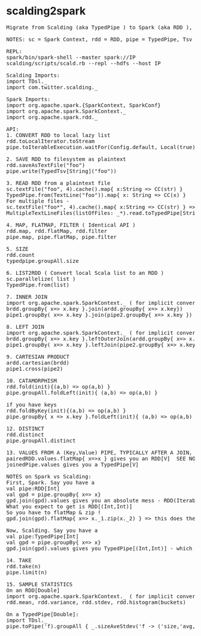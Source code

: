 # scalding2spark
<pre>
Migrate from Scalding (aka TypedPipe ) to Spark (aka RDD ), or vice-versa

NOTES: sc = Spark Context, rdd = RDD, pipe = TypedPipe, Tsv = Tab separated File, CC = case class

REPL:
spark/bin/spark-shell --master spark://IP
scalding/scripts/scald.rb --repl --hdfs --host IP

Scalding Imports:
import TDsl._
import com.twitter.scalding._

Spark Imports:
import org.apache.spark.{SparkContext, SparkConf}
import org.apache.spark.SparkContext._
import org.apache.spark.rdd._

API:
1. CONVERT RDD to local lazy list
rdd.toLocalIterator.toStream
pipe.toIterableExecution.waitFor(Config.default, Local(true)).get.toStream

2. SAVE RDD to filesystem as plaintext
rdd.saveAsTextFile("foo")
pipe.write(TypedTsv[String]("foo"))

3. READ RDD from a plaintext file
sc.textFile("foo", 4).cache().map{ x:String => CC(str) }
TypedPipe.from(TextLine("foo")).map{ x: String => CC(x) }
For multiple files -
sc.textFile("foo*", 4).cache().map{ x:String => CC(str) } => will combine all files starting with name foo, into a single RDD[String]
MultipleTextLineFiles(listOfFiles: _*).read.toTypedPipe[String]('line) => will combine all files in the listOfFiles ( of type List[String]), into a single TypedPipe[String]

4. MAP, FLATMAP, FILTER ( Identical API )
rdd.map, rdd.flatMap, rdd.filter
pipe.map, pipe.flatMap, pipe.filter

5. SIZE
rdd.count
typedpipe.groupAll.size

6. LIST2RDD ( Convert local Scala list to an RDD )
sc.parallelize( list )
TypedPipe.from(list)

7. INNER JOIN
import org.apache.spark.SparkContext._ ( for implicit conversion of RDD to PairRDDFunctions)
brdd.groupBy{ x=> x.key }.join(ardd.groupBy{ x=> x.key})
pipe1.groupBy( x=> x.key }.join(pipe2.groupBy{ x=> x.key })

8. LEFT JOIN
import org.apache.spark.SparkContext._ ( for implicit conversion of RDD to PairRDDFunctions)
brdd.groupBy{ x=> x.key }.leftOuterJoin(ardd.groupBy{ x=> x.key})
pipe1.groupBy( x=> x.key }.leftJoin(pipe2.groupBy{ x=> x.key })

9. CARTESIAN PRODUCT
ardd.cartesian(brdd)
pipe1.cross(pipe2)

10. CATAMORPHISM
rdd.fold(init){(a,b) => op(a,b) }
pipe.groupAll.foldLeft(init){ (a,b) => op(a,b) }

if you have keys
rdd.foldByKey(init){(a,b) => op(a,b) }
pipe.groupBy{ x => x.key }.foldLeft(init){ (a,b) => op(a,b) }

12. DISTINCT
rdd.distinct
pipe.groupAll.distinct

13. VALUES FROM A (Key,Value) PIPE, TYPICALLY AFTER A JOIN, OR TO UNDO A GROUPBY
pairedRDD.values.flatMap{ x=>x } gives you an RDD[V]  SEE NOTES BELOW.
joinedPipe.values gives you a TypedPipe[V]

NOTES on Spark vs Scalding:
First, Spark. Say you have a 
val pipe:RDD[Int]
val gpd = pipe.groupBy{ x=> x}
gpd.join(gpd).values gives you an absolute mess - RDD(Iterable[Int], Iterable[Int])
What you expect to get is RDD[(Int,Int)]
So you have to flatMap & zip !
gpd.join(gpd).flatMap{ x=> x._1.zip(x._2) } => this does the right thing.

Now, Scalding. Say you have a
val pipe:TypedPipe[Int]
val gpd = pipe.groupBy{ x=> x}
gpd.join(gpd).values gives you TypedPipe[(Int,Int)] - which is exactly what you expect !!!

14. TAKE
rdd.take(n)
pipe.limit(n)

15. SAMPLE STATISTICS
On an RDD[Double]
import org.apache.spark.SparkContext._ ( for implicit conversion of RDD[Double] to DoubleRDDFunctions)
rdd.mean, rdd.variance, rdd.stdev, rdd.histogram(buckets)

On a TypedPipe[Double]:
import TDsl._
pipe.toPipe('f).groupAll { _.sizeAveStdev('f -> ('size,'avg,'stdev)) }.toTypedPipe[(Int,Double,Double)]('size,'avg,'stdev)

</pre>

